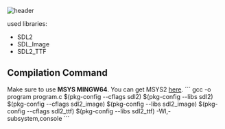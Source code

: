 ![header](https://github.com/user-attachments/assets/9b5236b7-a3ff-433b-ad26-b5eb591aa500)

used libraries:
- SDL2
- SDL_Image
- SDL2_TTF

## Compilation Command
Make sure to use **MSYS MINGW64**. You can get MSYS2 [here](https://www.msys2.org/).
´´´
gcc -o program program.c $(pkg-config --cflags sdl2) $(pkg-config --libs sdl2) $(pkg-config --cflags sdl2_image) $(pkg-config --libs sdl2_image) $(pkg-config --cflags sdl2_ttf) $(pkg-config --libs sdl2_ttf) -Wl,-subsystem,console
´´´